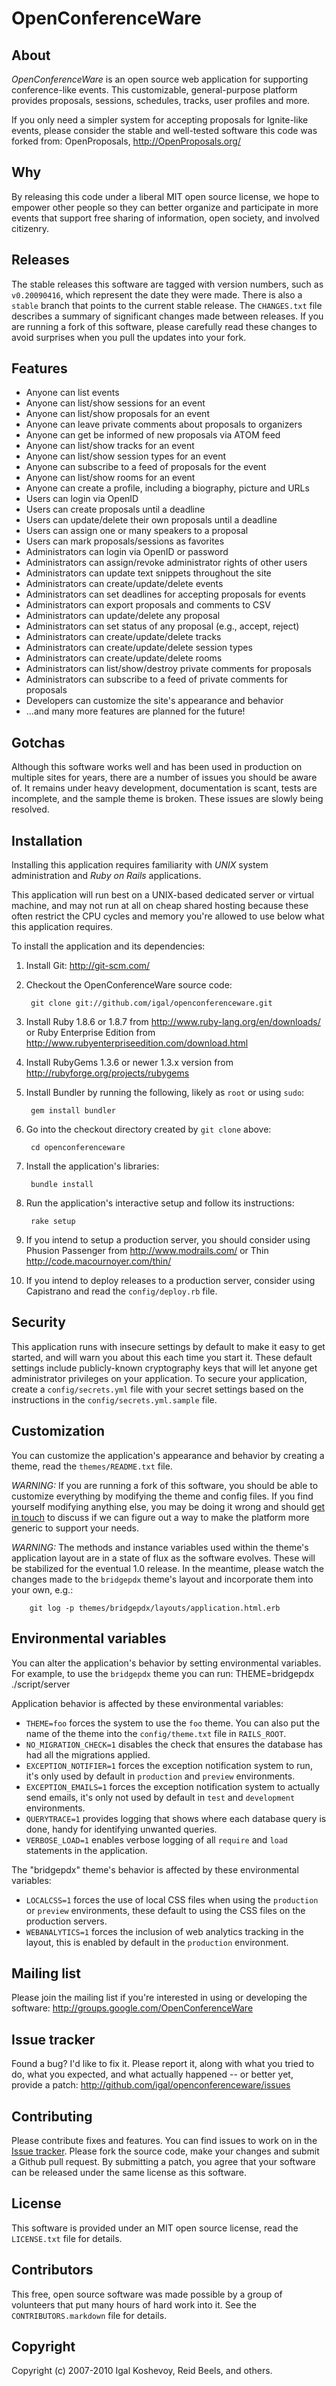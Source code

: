 OpenConferenceWare
==================


About
-----

*OpenConferenceWare* is an open source web application for supporting conference-like events. This customizable, general-purpose platform provides proposals, sessions, schedules, tracks, user profiles and more.

If you only need a simpler system for accepting proposals for Ignite-like events, please consider the stable and well-tested software this code was forked from: OpenProposals, <http://OpenProposals.org/>


Why
---

By releasing this code under a liberal MIT open source license, we hope to empower other people so they can better organize and participate in more events that support free sharing of information, open society, and involved citizenry.


Releases
--------

The stable releases this software are tagged with version numbers, such as `v0.20090416`, which represent the date they were made. There is also a `stable` branch that points to the current stable release. The `CHANGES.txt` file describes a summary of significant changes made between releases. If you are running a fork of this software, please carefully read these changes to avoid surprises when you pull the updates into your fork.


Features
--------

- Anyone can list events
- Anyone can list/show sessions for an event
- Anyone can list/show proposals for an event
- Anyone can leave private comments about proposals to organizers
- Anyone can get be informed of new proposals via ATOM feed
- Anyone can list/show tracks for an event
- Anyone can list/show session types for an event
- Anyone can subscribe to a feed of proposals for the event
- Anyone can list/show rooms for an event
- Anyone can create a profile, including a biography, picture and URLs
- Users can login via OpenID
- Users can create proposals until a deadline
- Users can update/delete their own proposals until a deadline
- Users can assign one or many speakers to a proposal
- Users can mark proposals/sessions as favorites
- Administrators can login via OpenID or password
- Administrators can assign/revoke administrator rights of other users
- Administrators can update text snippets throughout the site
- Administrators can create/update/delete events
- Administrators can set deadlines for accepting proposals for events
- Administrators can export proposals and comments to CSV
- Administrators can update/delete any proposal
- Administrators can set status of any proposal (e.g., accept, reject)
- Administrators can create/update/delete tracks
- Administrators can create/update/delete session types
- Administrators can create/update/delete rooms
- Administrators can list/show/destroy private comments for proposals
- Administrators can subscribe to a feed of private comments for proposals
- Developers can customize the site's appearance and behavior
- ...and many more features are planned for the future!


Gotchas
-------

Although this software works well and has been used in production on multiple sites for years, there are a number of issues you should be aware of. It remains under heavy development, documentation is scant, tests are incomplete, and the sample theme is broken. These issues are slowly being resolved.


Installation
------------

Installing this application requires familiarity with *UNIX* system administration and *Ruby on Rails* applications.

This application will run best on a UNIX-based dedicated server or virtual machine, and may not run at all on cheap shared hosting because these often restrict the CPU cycles and memory you're allowed to use below what this application requires.

To install the application and its dependencies:

1. Install Git: <http://git-scm.com/>

2. Checkout the OpenConferenceWare source code:

        git clone git://github.com/igal/openconferenceware.git

3. Install Ruby 1.8.6 or 1.8.7 from <http://www.ruby-lang.org/en/downloads/> or Ruby Enterprise Edition from <http://www.rubyenterpriseedition.com/download.html>

4. Install RubyGems 1.3.6 or newer 1.3.x version from <http://rubyforge.org/projects/rubygems>

5. Install Bundler by running the following, likely as `root` or using `sudo`:

        gem install bundler

6. Go into the checkout directory created by `git clone` above:

        cd openconferenceware

7. Install the application's libraries:

        bundle install

8. Run the application's interactive setup and follow its instructions:

        rake setup

9. If you intend to setup a production server, you should consider using Phusion Passenger from <http://www.modrails.com/> or Thin <http://code.macournoyer.com/thin/>

10. If you intend to deploy releases to a production server, consider using Capistrano and read the `config/deploy.rb` file.


Security
--------

This application runs with insecure settings by default to make it easy to get started, and will warn you about this each time you start it. These default settings include publicly-known cryptography keys that will let anyone get administrator privileges on your application. To secure your application, create a `config/secrets.yml` file with your secret settings based on the instructions in the `config/secrets.yml.sample` file.


Customization
-------------

You can customize the application's appearance and behavior by creating a theme, read the `themes/README.txt` file.

*WARNING:* If you are running a fork of this software, you should be able to customize everything by modifying the theme and config files. If you find yourself modifying anything else, you may be doing it wrong and should [get in touch](http://github.com/igal/) to discuss if we can figure out a way to make the platform more generic to support your needs.

*WARNING:* The methods and instance variables used within the theme's application layout are in a state of flux as the software evolves. These will be stabilized for the eventual 1.0 release. In the meantime, please watch the changes made to the `bridgepdx` theme's layout and incorporate them into your own, e.g.:

        git log -p themes/bridgepdx/layouts/application.html.erb


Environmental variables
-----------------------

You can alter the application's behavior by setting environmental variables. For example, to use the `bridgepdx` theme you can run:
    THEME=bridgepdx ./script/server

Application behavior is affected by these environmental variables:

- `THEME=foo` forces the system to use the `foo` theme. You can also put the name of the theme into the `config/theme.txt` file in `RAILS_ROOT`.
- `NO_MIGRATION_CHECK=1` disables the check that ensures the database has had all the migrations applied.
- `EXCEPTION_NOTIFIER=1` forces the exception notification system to run, it's only used by default in `production` and `preview` environments.
- `EXCEPTION_EMAILS=1` forces the exception notification system to actually send emails, it's only not used by default in `test` and `development` environments.
- `QUERYTRACE=1` provides logging that shows where each database query is done, handy for identifying unwanted queries.
- `VERBOSE_LOAD=1` enables verbose logging of all `require` and `load` statements in the application.

The "bridgepdx" theme's behavior is affected by these environmental variables:

- `LOCALCSS=1` forces the use of local CSS files when using the `production` or `preview` environments, these default to using the CSS files on the production servers.
- `WEBANALYTICS=1` forces the inclusion of web analytics tracking in the layout, this is enabled by default in the `production` environment.


Mailing list
------------

Please join the mailing list if you're interested in using or developing the software: <http://groups.google.com/OpenConferenceWare>


Issue tracker
-------------

Found a bug? I'd like to fix it. Please report it, along with what you tried to do, what you expected, and what actually happened -- or better yet, provide a patch: <http://github.com/igal/openconferenceware/issues>


Contributing
------------

Please contribute fixes and features. You can find issues to work on in the [Issue tracker](http://github.com/igal/openconferenceware/issues). Please fork the source code, make your changes and submit a Github pull request. By submitting a patch, you agree that your software can be released under the same license as this software.


License
-------

This software is provided under an MIT open source license, read the `LICENSE.txt` file for details.


Contributors
------------

This free, open source software was made possible by a group of volunteers that put many hours of hard work into it. See the `CONTRIBUTORS.markdown` file for details.


Copyright
---------

Copyright (c) 2007-2010 Igal Koshevoy, Reid Beels, and others.
